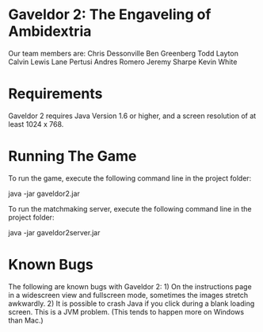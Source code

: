 Gaveldor 2: The Engaveling of Ambidextria
=========

Our team members are:
    Chris Dessonville
    Ben Greenberg
    Todd Layton
    Calvin Lewis
    Lane Pertusi
    Andres Romero
    Jeremy Sharpe
    Kevin White
    
Requirements
=======

Gaveldor 2 requires Java Version 1.6 or higher, and a screen resolution of at least 1024 x 768.


Running The Game
========
To run the game, execute the following command line in the project folder:

java -jar gaveldor2.jar

To run the matchmaking server, execute the following command line in the project folder:

java -jar gaveldor2server.jar

Known Bugs
========
The following are known bugs with Gaveldor 2:
    1) On the instructions page in a widescreen view and fullscreen mode, sometimes the
        images stretch awkwardly.
    2) It is possible to crash Java if you click during a blank loading screen. This is
        a JVM problem.  (This tends to happen more on Windows than Mac.)
